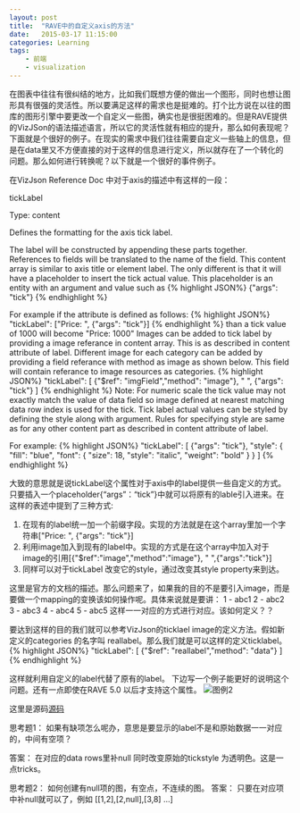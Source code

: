 ```yaml
---
layout: post
title:  "RAVE中的自定义axis的方法"
date:   2015-03-17 11:15:00
categories: Learning
tags:
    - 前端
    - visualization
---
```

在图表中往往有很纠结的地方，比如我们既想方便的做出一个图形，同时也想让图形具有很强的灵活性。所以要满足这样的需求也是挺难的。打个比方说在以往的图库的图形引擎中要更改一个自定义一些图，确实也是很挺困难的。但是RAVE提供的VizJSon的语法描述语言，所以它的灵活性就有相应的提升，那么如何表现呢？下面就是个很好的例子。在现实的需求中我们往往需要自定义一些轴上的信息，但是在data里又不方便直接的对于这样的信息进行定义，所以就存在了一个转化的问题。那么如何进行转换呢？以下就是一个很好的事件例子。

在VizJson Reference Doc 中对于axis的描述中有这样的一段：

tickLabel

Type: content

Defines the formatting for the axis tick label.

The label will be constructed by appending these parts together. References to fields will be translated to the name of the field. This content array is similar to axis title or element label. The only different is that it will have a placeholder to insert the tick actual value. This placeholder is an entity with an argument and value such as
{% highlight JSON%}
{"args": "tick"}
{% endhighlight %}

For example if the attribute is defined as follows:
{% highlight JSON%}
"tickLabel": ["Price: ", {"args": "tick"}]
{% endhighlight %}
than a tick value of 1000 will become "Price: 1000" Images can be added to tick label by providing a image referance in content array. This is as described in content attribute of label. Different image for each category can be added by providing a field referance with method as image as shown below. This field will contain referance to image resources as categories.
{% highlight JSON%}
"tickLabel": [
	{"$ref": "imgField","method": "image"},
	" ",
    {"args": "tick"}
]
{% endhighlight %}
Note: For numeric scale the tick value may not exactly match the value of data field so image defined at nearest matching data row index is used for the tick.
Tick label actual values can be styled by defining the style along with argument. Rules for specifying style are same as for any other content part as described in content attribute of label.

For example:
{% highlight JSON%}
"tickLabel": [
    {"args": "tick"},
    "style": {
    	"fill": "blue",
        "font": {
        	"size": 18,
            "style": "italic",
            "weight": "bold"
       }
   }
]
{% endhighlight %}

大致的意思就是说tickLabel这个属性对于axis中的label提供一些自定义的方式。只要插入一个placeholder{“args”：“tick”}中就可以将原有的lable引入进来。在这样的表述中提到了三种方式:
1. 在现有的label统一加一个前缀字段。实现的方法就是在这个array里加一个字符串["Price: ", {"args": "tick"}]
2. 利用image加入到现有的label中。实现的方式是在这个array中加入对于image的引用[{"$ref":"image","method":"image"}, " ",{"args":"tick"}]
3. 同样可以对于tickLabel 改变它的style，通过改变其style property来到达。

这里是官方的文档的描述。那么问题来了，如果我的目的不是要引入image，而是要做一个mapping的变换该如何操作呢。具体来说就是要讲：
1 - abc1
2 - abc2
3 - abc3
4 - abc4
5 - abc5
这样一一对应的方式进行对应。该如何定义？？

要达到这样的目的我们就可以参考VizJson的ticklael image的定义方法。假如新定义的categories 的名字叫 reallabel。那么我们就是可以这样的定义ticklabel。
{% highlight JSON%}
"tickLabel": [
	{"$ref": "reallabel","method": "data"}
]
{% endhighlight %}

这样就利用自定义的label代替了原有的label。
下边写一个例子能更好的说明这个问题。还有一点即使在RAVE 5.0 以后才支持这个属性。
![图例2]({{url}}/resources/img/rave6-pic1.png)

这里是源码[源码]({{url}}/resources/file/customlabel.json)

思考题1：
如果有缺项怎么呢办，意思是要显示的label不是和原始数据一一对应的，中间有空项？

答案：
在对应的data rows里补null 同时改变原始的tickstyle 为透明色。这是一点tricks。

思考题2：
如何创建有null项的图，有空点，不连续的图。
答案：
只要在对应项中补null就可以了，例如 [[1,2],[2,null],[3,8] ...]
